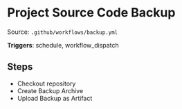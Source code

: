 # Project Source Code Backup

Source: `.github/workflows/backup.yml`

**Triggers**: schedule, workflow_dispatch

## Steps
- Checkout repository
- Create Backup Archive
- Upload Backup as Artifact
